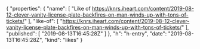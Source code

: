 {
  "properties": {
    "name": [
      "Like of https://knrs.iheart.com/content/2019-08-12-clever-vanity-license-plate-backfires-on-man-winds-up-with-tons-of-tickets/"
    ],
    "like-of": [
      "https://knrs.iheart.com/content/2019-08-12-clever-vanity-license-plate-backfires-on-man-winds-up-with-tons-of-tickets/"
    ],
    "published": [
      "2019-08-13T16:45:28Z"
    ]
  },
  "h": "h-entry",
  "date": "2019-08-13T16:45:28Z",
  "kind": "likes"
}
